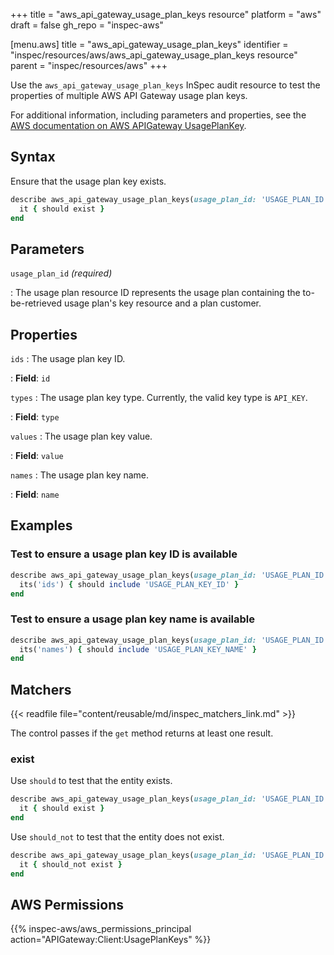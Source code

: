 +++
title = "aws_api_gateway_usage_plan_keys resource"
platform = "aws"
draft = false
gh_repo = "inspec-aws"

[menu.aws]
title = "aws_api_gateway_usage_plan_keys"
identifier = "inspec/resources/aws/aws_api_gateway_usage_plan_keys resource"
parent = "inspec/resources/aws"
+++

Use the `aws_api_gateway_usage_plan_keys` InSpec audit resource to test the properties of multiple AWS API Gateway usage plan keys.

For additional information, including parameters and properties, see the [AWS documentation on AWS APIGateway UsagePlanKey](https://docs.aws.amazon.com/AWSCloudFormation/latest/UserGuide/aws-resource-apigateway-usageplankey.html).

## Syntax

Ensure that the usage plan key exists.

```ruby
describe aws_api_gateway_usage_plan_keys(usage_plan_id: 'USAGE_PLAN_ID') do
  it { should exist }
end
```

## Parameters

`usage_plan_id` _(required)_

: The usage plan resource ID represents the usage plan containing the to-be-retrieved usage plan's key resource and a plan customer.

## Properties

`ids`
: The usage plan key ID.

: **Field**: `id`

`types`
: The usage plan key type. Currently, the valid key type is `API_KEY`.

: **Field**: `type`

`values`
: The usage plan key value.

: **Field**: `value`

`names`
: The usage plan key name.

: **Field**: `name`

## Examples

### Test to ensure a usage plan key ID is available

```ruby
describe aws_api_gateway_usage_plan_keys(usage_plan_id: 'USAGE_PLAN_ID') do
  its('ids') { should include 'USAGE_PLAN_KEY_ID' }
end
```

### Test to ensure a usage plan key name is available

```ruby
describe aws_api_gateway_usage_plan_keys(usage_plan_id: 'USAGE_PLAN_ID') do
  its('names') { should include 'USAGE_PLAN_KEY_NAME' }
end
```

## Matchers

{{< readfile file="content/reusable/md/inspec_matchers_link.md" >}}

The control passes if the `get` method returns at least one result.

### exist

Use `should` to test that the entity exists.

```ruby
describe aws_api_gateway_usage_plan_keys(usage_plan_id: 'USAGE_PLAN_ID') do
  it { should exist }
end
```

Use `should_not` to test that the entity does not exist.

```ruby
describe aws_api_gateway_usage_plan_keys(usage_plan_id: 'USAGE_PLAN_ID') do
  it { should_not exist }
end
```

## AWS Permissions

{{% inspec-aws/aws_permissions_principal action="APIGateway:Client:UsagePlanKeys" %}}
